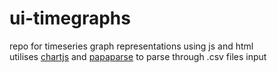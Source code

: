 # ui-timegraphs
repo for timeseries graph representations using js and html
<br>
utilises <a href="https://www.chartjs.org/">chartjs</a> and <a href="https://https://www.papaparse.com/">papaparse</a> to parse through .csv files input